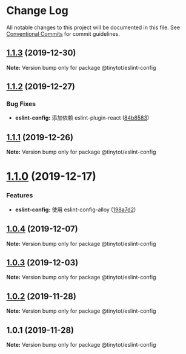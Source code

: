 # Change Log

All notable changes to this project will be documented in this file.
See [Conventional Commits](https://conventionalcommits.org) for commit guidelines.

## [1.1.3](https://github.com/tinytot1/tools/compare/@tinytot/eslint-config@1.1.2...@tinytot/eslint-config@1.1.3) (2019-12-30)

**Note:** Version bump only for package @tinytot/eslint-config

## [1.1.2](https://github.com/tinytot1/tools/compare/@tinytot/eslint-config@1.1.1...@tinytot/eslint-config@1.1.2) (2019-12-27)

### Bug Fixes

- **eslint-config:** 添加依赖 eslint-plugin-react ([84b8583](https://github.com/tinytot1/tools/commit/84b85835d15bbead1d44116472853aa8b0c1fd84))

## [1.1.1](https://github.com/tinytot1/tools/compare/@tinytot/eslint-config@1.1.0...@tinytot/eslint-config@1.1.1) (2019-12-26)

**Note:** Version bump only for package @tinytot/eslint-config

# [1.1.0](https://github.com/tinytot1/tools/compare/@tinytot/eslint-config@1.0.4...@tinytot/eslint-config@1.1.0) (2019-12-17)

### Features

- **eslint-config:** 使用 eslint-config-alloy ([198a7d2](https://github.com/tinytot1/tools/commit/198a7d273e861f5cad3a3b044c825e76d69a61eb))

## [1.0.4](https://github.com/tinytot1/tools/compare/@tinytot/eslint-config@1.0.3...@tinytot/eslint-config@1.0.4) (2019-12-07)

**Note:** Version bump only for package @tinytot/eslint-config

## [1.0.3](https://github.com/tinytot1/tools/compare/@tinytot/eslint-config@1.0.2...@tinytot/eslint-config@1.0.3) (2019-12-03)

**Note:** Version bump only for package @tinytot/eslint-config

## [1.0.2](https://github.com/tinytot1/tools/compare/@tinytot/eslint-config@1.0.1...@tinytot/eslint-config@1.0.2) (2019-11-28)

**Note:** Version bump only for package @tinytot/eslint-config

## 1.0.1 (2019-11-28)

**Note:** Version bump only for package @tinytot/eslint-config
